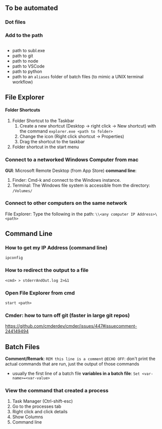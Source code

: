 ## To be automated
### Dot files


### Add to the path
```batch

```
- path to subl.exe
- path to git
- path to node
- path to VSCode
- path to python
- path to an `aliases` folder of batch files (to mimic a UNIX terminal workflow)


## File Explorer
#### Folder Shortcuts
1. Folder Shortcut to the Taskbar
    1. Create a new shortcut (Desktop -> right click -> New shortcut) with the command `explorer.exe <path to folder>`
    2. Change the icon (Right click shortcut -> Properties)
    3. Drag the shortcut to the taskbar
2. Folder shortcut in the start menu

### Connect to a networked Windows Computer from mac
**GUI**: Microsoft Remote Desktop (from App Store)
**command line**: 
1. Finder: Cmd-k and connect to the Windows instance.
2. Terminal: The Windows file system is accessible from the directory: `/Volumes/`

### Connect to other computers on the same network
File Explorer: Type the following in the path: `\\<any computer IP Address>\<path>`

## Command Line
### How to get my IP Address (command line)
`ipconfig`

### How to redirect the output to a file
`<cmd> > stderrAndOut.log 2>&1`

### Open File Explorer from cmd
`start <path>`

### Cmder: how to turn off git (faster in large git repos)
https://github.com/cmderdev/cmder/issues/447#issuecomment-244149494

## Batch Files
**Comment/Remark**: `REM this line is a comment`
`@ECHO OFF`: don't print the actual commands that are run, just the output of those commands
- usually the first line of a batch file
**variables in a batch file**: `Set <var-name>=<var-value>`


### View the command that created a process
1. Task Manager (Ctrl-shift-esc)
2. Go to the processes tab
3. Right click and click details
4. Show Columns
5. Command line

